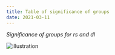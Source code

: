 ```yaml
---
title: Table of significance of groups
date: 2021-03-11
---
```


*Significance of groups for rs and dl*

![illustration](http://zadachi-po-khimii.ru/wp-content/uploads/2017/09/%D1%82%D0%B0%D0%B1%D0%BB%D0%B8%D1%86%D0%B04.png)
